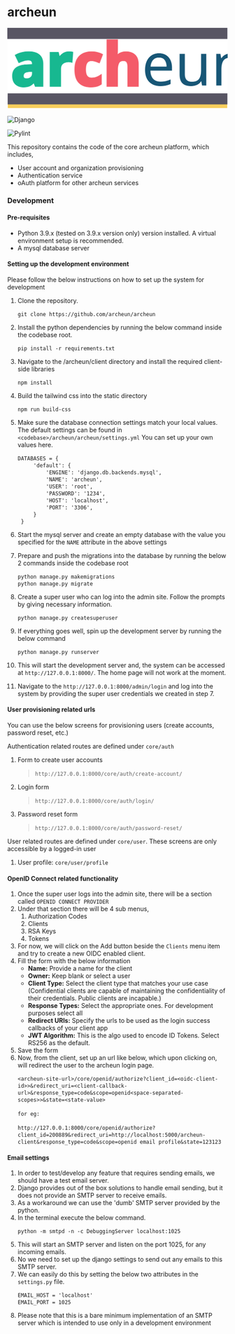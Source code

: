 # archeun

![alt text](https://github.com/archeun/archeun/blob/main/blob/archeun-logo.svg?raw=true)

![Django](https://github.com/archeun/archeun/actions/workflows/django.yml/badge.svg)

![Pylint](https://github.com/archeun/archeun/actions/workflows/pylint.yml/badge.svg)

This repository contains the code of the core archeun platform, which includes,

- User account and organization provisioning
- Authentication service
- oAuth platform for other archeun services

### Development

#### Pre-requisites

- Python 3.9.x (tested on 3.9.x version only) version installed. A virtual environment setup is recommended.
- A mysql database server

#### Setting up the development environment
Please follow the below instructions on how to set up the system for development

1. Clone the repository.
   ```
   git clone https://github.com/archeun/archeun
1. Install the python dependencies by running the below command inside the codebase root.
   ```
   pip install -r requirements.txt
1. Navigate to the <codebase>/archeun/client directory and install the required client-side libraries
    ```
   npm install
1. Build the tailwind css into the static directory
    ```
   npm run build-css
1. Make sure the database connection settings match your local values. The default settings can be found in `<codebase>/archeun/archeun/settings.yml`
   You can set up your own values here. 
   ```
   DATABASES = {
        'default': {
            'ENGINE': 'django.db.backends.mysql',
            'NAME': 'archeun',
            'USER': 'root',
            'PASSWORD': '1234',
            'HOST': 'localhost',
            'PORT': '3306',
        }
    }
1. Start the mysql server and create an empty database with the value you specified for the `NAME` attribute in the above settings

1. Prepare and push the migrations into the database by running the below 2 commands inside the codebase root
    ```
   python manage.py makemigrations
   python manage.py migrate
1. Create a super user who can log into the admin site. Follow the prompts by giving necessary information.
    ```
   python manage.py createsuperuser
1. If everything goes well, spin up the development server by running the below command
    ```
   python manage.py runserver
1. This will start the development server and, the system can be accessed at `http://127.0.0.1:8000/`. The home page will not work at the moment.

1. Navigate to the `http://127.0.0.1:8000/admin/login` and log into the system by providing the super user credentials we created in step 7.

#### User provisioning related urls

You can use the below screens for provisioning users (create accounts, password reset, etc.)

Authentication related routes are defined under `core/auth`
1. Form to create user accounts
   > `http://127.0.0.1:8000/core/auth/create-account/`
1. Login form
   > `http://127.0.0.1:8000/core/auth/login/`
1. Password reset form
   > `http://127.0.0.1:8000/core/auth/password-reset/`

User related routes are defined under `core/user`. These screens are only accessible by a logged-in user
1. User profile: `core/user/profile`

#### OpenID Connect related functionality

1. Once the super user logs into the admin site, there will be a section called `OPENID CONNECT PROVIDER`
1. Under that section there will be 4 sub menus,
    1. Authorization Codes		
    1. Clients
    1. RSA Keys
    1. Tokens
1. For now, we will click on the Add button beside the `Clients` menu item and try to create a new OIDC enabled client.
1. Fill the form with the below information
   - **Name:** Provide a name for the client
   - **Owner:** Keep blank or select a user
   - **Client Type:** Select the client type that matches your use case (Confidential clients are capable of maintaining the confidentiality of their credentials. Public clients are incapable.)
   - **Response Types:** Select the appropriate ones. For development purposes select all
   - **Redirect URIs:** Specify the urls to be used as the login success callbacks of your client app
   - **JWT Algorithm:** This is the algo used to encode ID Tokens. Select RS256 as the default.
1. Save the form
1. Now, from the client, set up an url like below, which upon clicking on, will redirect the user to the archeun login page.
    ```
   <archeun-site-url>/core/openid/authorize?client_id=<oidc-client-id>>&redirect_uri=<client-callback-url>&response_type=code&scope=openid<space-separated-scopes>>&state=<state-value>

   for eg:
   
   http://127.0.0.1:8000/core/openid/authorize?client_id=200889&redirect_uri=http://localhost:5000/archeun-client&response_type=code&scope=openid email profile&state=123123

#### Email settings
1. In order to test/develop any feature that requires sending emails, we should have a test email server.
1. Django provides out of the box solutions to handle email sending, but it does not provide an SMTP server to receive emails.
1. As a workaround we can use the 'dumb' SMTP server provided by the python.
1. In the terminal execute the below command.
   ```
   python -m smtpd -n -c DebuggingServer localhost:1025
1. This will start an SMTP server and listen on the port 1025, for any incoming emails.
1. No we need to set up the django settings to send out any emails to this SMTP server.
1. We can easily do this by setting the below two attributes in the `settings.py` file.
   ```
   EMAIL_HOST = 'localhost'
   EMAIL_PORT = 1025
1. Please note that this is a bare minimum implementation of an SMTP server which is intended to use only in a development environment